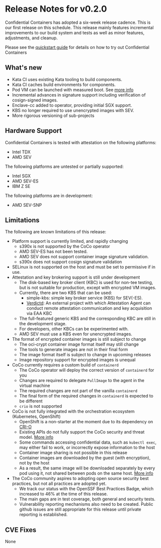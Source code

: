 # Release Notes for v0.2.0
Confidential Containers has adopted a six-week release cadence.
This is our first release on this schedule.
This release mainly features incremental improvements to our build system and tests
as well as minor features, adjustments, and cleanup.

Please see the [quickstart guide](../quickstart.md) for details on how to try out Confidential Containers

## What's new

- Kata CI uses existing Kata tooling to build components.
- Kata CI caches build environments for components.
- Pod VM can be launched with measured boot. See [more info](https://github.com/confidential-containers/documentation/issues/40)
- Incremental advances in signature support including verification of cosign-signed images.
- Enclave-cc added to operator, providing initial SGX support.
- KBS no longer required to use unencrypted images with SEV.
- More rigorous versioning of sub-projects

## Hardware Support
Confidential Containers is tested with attestation on the following platforms:
- Intel TDX
- AMD SEV

The following platforms are untested or partially supported:
- Intel SGX
- AMD SEV-ES
- IBM Z SE

The following platforms are in development:
- AMD SEV-SNP

## Limitations

The following are known limitations of this release:

- Platform support is currently limited, and rapidly changing
  * s390x is not supported by the CoCo operator
  * AMD SEV-ES has not been tested.
  * AMD SEV does not support container image signature validation.
  * s390x does not support cosign signature validation
- SELinux is not supported on the host and must be set to permissive if in use.
- Attestation and key brokering support is still under development
  * The disk-based key broker client (KBC) is used for non-tee testing, but is not suitable for production, except with encrypted VM images.
  * Currently, there are two KBS that can be used:
    - simple-kbs:  simple key broker service (KBS) for SEV(-ES).
    - [Verdictd](https://github.com/inclavare-containers/verdictd): An external project with which Attestation Agent can conduct remote attestation communication and key acquisition via EAA KBC
  * The full-featured generic KBS and the corresponding KBC are still in the development stage.
  * For developers, other KBCs can be experimented with.
  * AMD SEV must use a KBS even for unencrypted images.
- The format of encrypted container images is still subject to change
  * The oci-crypt container image format itself may still change
  * The tools to generate images are not in their final form
  * The image format itself is subject to change in upcoming releases
  * Image repository support for encrypted images is unequal
- CoCo currently requires a custom build of `containerd`
  * The CoCo operator will deploy the correct version of `containerd` for you
  * Changes are required to delegate `PullImage` to the agent in the virtual machine
  * The required changes are not part of the vanilla `containerd`
  * The final form of the required changes in `containerd` is expected to be different
  * `crio` is not supported
- CoCo is not fully integrated with the orchestration ecosystem (Kubernetes, OpenShift)
  * OpenShift is a non-starter at the moment due to its dependency on [CRI-O](https://github.com/cri-o/cri-o)
  * Existing APIs do not fully support the CoCo security and threat model. [More info](https://github.com/confidential-containers/confidential-containers/issues/53)
  * Some commands accessing confidential data, such as `kubectl exec`, may either fail to work, or incorrectly expose information to the host
  * Container image sharing is not possible in this release
  * Container images are downloaded by the guest (with encryption), not by the host
  * As a result, the same image will be downloaded separately by every pod using it, not shared between pods on the same host. [More info](https://github.com/confidential-containers/confidential-containers/issues/66)
- The CoCo community aspires to adopting open source security best practices, but not all practices are adopted yet.
  * We track our status with the OpenSSF Best Practices Badge, which increased to 46% at the time of this release.
  * The main gaps are in test coverage, both general and security tests.
  * Vulnerability reporting mechanisms also need to be created. Public github issues are still appropriate for this release until private reporting is established.


## CVE Fixes

None
